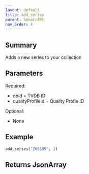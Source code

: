 ```yaml
---
layout: default
title: add_series
parent: SonarrAPI
nav_order: 4
---
```


## Summary

Adds a new series to your collection

## Parameters

Required:

- dbid = TVDB ID
- qualityProfileId = Quailty Profle ID

Optional:

- None

## Example

```python
add_series('266189', 1)
```

## Returns JsonArray

```json

```
